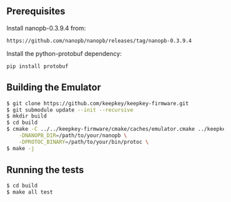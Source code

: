 Prerequisites
-------------

Install nanopb-0.3.9.4 from:

`https://github.com/nanopb/nanopb/releases/tag/nanopb-0.3.9.4`

Install the python-protobuf dependency:

`pip install protobuf`


Building the Emulator
---------------------

```sh
$ git clone https://github.com/keepkey/keepkey-firmware.git
$ git submodule update --init --recursive
$ mkdir build
$ cd build
$ cmake -C ../../keepkey-firmware/cmake/caches/emulator.cmake ../keepkey-firmware \
    -DNANOPB_DIR=/path/to/your/nanopb \
    -DPROTOC_BINARY=/path/to/your/bin/protoc \
$ make -j
```


Running the tests
-----------------

```sh
$ cd build
$ make all test
```
